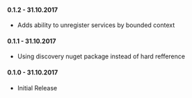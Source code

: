 #### 0.1.2 - 31.10.2017
* Adds ability to unregister services by bounded context

#### 0.1.1 - 31.10.2017
* Using discovery nuget package instead of hard refference

#### 0.1.0 - 31.10.2017
* Initial Release
